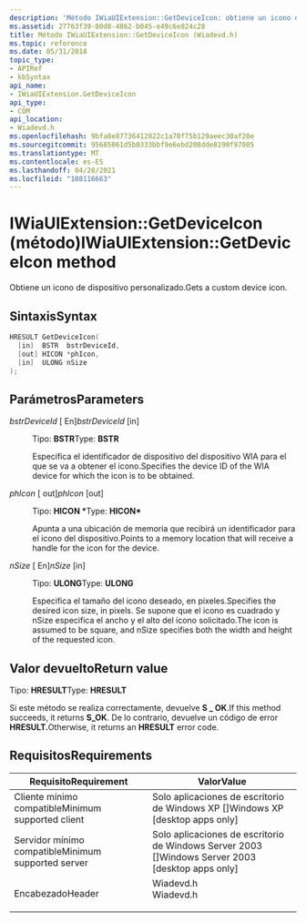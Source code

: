 ```yaml
---
description: 'Método IWiaUIExtension::GetDeviceIcon: obtiene un icono de dispositivo personalizado.'
ms.assetid: 27763f39-80d8-4862-b045-e49c6e824c28
title: Método IWiaUIExtension::GetDeviceIcon (Wiadevd.h)
ms.topic: reference
ms.date: 05/31/2018
topic_type:
- APIRef
- kbSyntax
api_name:
- IWiaUIExtension.GetDeviceIcon
api_type:
- COM
api_location:
- Wiadevd.h
ms.openlocfilehash: 9bfa8e87736412822c1a70f75b129aeec30af20e
ms.sourcegitcommit: 95685061d5b0333bbf9e6ebd208dde8190f97005
ms.translationtype: MT
ms.contentlocale: es-ES
ms.lasthandoff: 04/28/2021
ms.locfileid: "108116663"
---
```

# <a name="iwiauiextensiongetdeviceicon-method"></a><span data-ttu-id="3dde0-103">IWiaUIExtension::GetDeviceIcon (método)</span><span class="sxs-lookup"><span data-stu-id="3dde0-103">IWiaUIExtension::GetDeviceIcon method</span></span>

<span data-ttu-id="3dde0-104">Obtiene un icono de dispositivo personalizado.</span><span class="sxs-lookup"><span data-stu-id="3dde0-104">Gets a custom device icon.</span></span>

## <a name="syntax"></a><span data-ttu-id="3dde0-105">Sintaxis</span><span class="sxs-lookup"><span data-stu-id="3dde0-105">Syntax</span></span>


```C++
HRESULT GetDeviceIcon(
  [in]  BSTR  bstrDeviceId,
  [out] HICON *phIcon,
  [in]  ULONG nSize
);
```



## <a name="parameters"></a><span data-ttu-id="3dde0-106">Parámetros</span><span class="sxs-lookup"><span data-stu-id="3dde0-106">Parameters</span></span>

<dl> <dt>

<span data-ttu-id="3dde0-107">*bstrDeviceId* \[ En\]</span><span class="sxs-lookup"><span data-stu-id="3dde0-107">*bstrDeviceId* \[in\]</span></span>
</dt> <dd>

<span data-ttu-id="3dde0-108">Tipo: **BSTR**</span><span class="sxs-lookup"><span data-stu-id="3dde0-108">Type: **BSTR**</span></span>

<span data-ttu-id="3dde0-109">Especifica el identificador de dispositivo del dispositivo WIA para el que se va a obtener el icono.</span><span class="sxs-lookup"><span data-stu-id="3dde0-109">Specifies the device ID of the WIA device for which the icon is to be obtained.</span></span>

</dd> <dt>

<span data-ttu-id="3dde0-110">*phIcon* \[ out\]</span><span class="sxs-lookup"><span data-stu-id="3dde0-110">*phIcon* \[out\]</span></span>
</dt> <dd>

<span data-ttu-id="3dde0-111">Tipo: **HICON \***</span><span class="sxs-lookup"><span data-stu-id="3dde0-111">Type: **HICON\***</span></span>

<span data-ttu-id="3dde0-112">Apunta a una ubicación de memoria que recibirá un identificador para el icono del dispositivo.</span><span class="sxs-lookup"><span data-stu-id="3dde0-112">Points to a memory location that will receive a handle for the icon for the device.</span></span>

</dd> <dt>

<span data-ttu-id="3dde0-113">*nSize* \[ En\]</span><span class="sxs-lookup"><span data-stu-id="3dde0-113">*nSize* \[in\]</span></span>
</dt> <dd>

<span data-ttu-id="3dde0-114">Tipo: **ULONG**</span><span class="sxs-lookup"><span data-stu-id="3dde0-114">Type: **ULONG**</span></span>

<span data-ttu-id="3dde0-115">Especifica el tamaño del icono deseado, en píxeles.</span><span class="sxs-lookup"><span data-stu-id="3dde0-115">Specifies the desired icon size, in pixels.</span></span> <span data-ttu-id="3dde0-116">Se supone que el icono es cuadrado y nSize especifica el ancho y el alto del icono solicitado.</span><span class="sxs-lookup"><span data-stu-id="3dde0-116">The icon is assumed to be square, and nSize specifies both the width and height of the requested icon.</span></span>

</dd> </dl>

## <a name="return-value"></a><span data-ttu-id="3dde0-117">Valor devuelto</span><span class="sxs-lookup"><span data-stu-id="3dde0-117">Return value</span></span>

<span data-ttu-id="3dde0-118">Tipo: **HRESULT**</span><span class="sxs-lookup"><span data-stu-id="3dde0-118">Type: **HRESULT**</span></span>

<span data-ttu-id="3dde0-119">Si este método se realiza correctamente, devuelve **S \_ OK**.</span><span class="sxs-lookup"><span data-stu-id="3dde0-119">If this method succeeds, it returns **S\_OK**.</span></span> <span data-ttu-id="3dde0-120">De lo contrario, devuelve un código de error **HRESULT.**</span><span class="sxs-lookup"><span data-stu-id="3dde0-120">Otherwise, it returns an **HRESULT** error code.</span></span>

## <a name="requirements"></a><span data-ttu-id="3dde0-121">Requisitos</span><span class="sxs-lookup"><span data-stu-id="3dde0-121">Requirements</span></span>



| <span data-ttu-id="3dde0-122">Requisito</span><span class="sxs-lookup"><span data-stu-id="3dde0-122">Requirement</span></span> | <span data-ttu-id="3dde0-123">Valor</span><span class="sxs-lookup"><span data-stu-id="3dde0-123">Value</span></span> |
|-------------------------------------|--------------------------------------------------------------------------------------|
| <span data-ttu-id="3dde0-124">Cliente mínimo compatible</span><span class="sxs-lookup"><span data-stu-id="3dde0-124">Minimum supported client</span></span><br/> | <span data-ttu-id="3dde0-125">Solo aplicaciones de escritorio de Windows XP \[\]</span><span class="sxs-lookup"><span data-stu-id="3dde0-125">Windows XP \[desktop apps only\]</span></span><br/>                                          |
| <span data-ttu-id="3dde0-126">Servidor mínimo compatible</span><span class="sxs-lookup"><span data-stu-id="3dde0-126">Minimum supported server</span></span><br/> | <span data-ttu-id="3dde0-127">Solo aplicaciones de escritorio de Windows Server 2003 \[\]</span><span class="sxs-lookup"><span data-stu-id="3dde0-127">Windows Server 2003 \[desktop apps only\]</span></span><br/>                                 |
| <span data-ttu-id="3dde0-128">Encabezado</span><span class="sxs-lookup"><span data-stu-id="3dde0-128">Header</span></span><br/>                   | <dl> <span data-ttu-id="3dde0-129"><dt>Wiadevd.h</dt></span><span class="sxs-lookup"><span data-stu-id="3dde0-129"><dt>Wiadevd.h</dt></span></span> </dl> |



 

 




